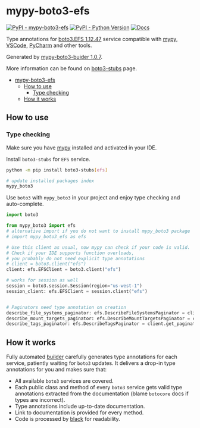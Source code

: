 # mypy-boto3-efs

[![PyPI - mypy-boto3-efs](https://img.shields.io/pypi/v/mypy-boto3-efs.svg?color=blue)](https://pypi.org/project/mypy-boto3-efs)
[![PyPI - Python Version](https://img.shields.io/pypi/pyversions/mypy-boto3-efs.svg?color=blue)](https://pypi.org/project/mypy-boto3-efs)
[![Docs](https://img.shields.io/readthedocs/mypy-boto3-builder.svg?color=blue)](https://mypy-boto3-builder.readthedocs.io/)

Type annotations for
[boto3.EFS 1.12.47](https://boto3.amazonaws.com/v1/documentation/api/1.12.47/reference/services/efs.html#EFS) service
compatible with [mypy](https://github.com/python/mypy), [VSCode](https://code.visualstudio.com/),
[PyCharm](https://www.jetbrains.com/pycharm/) and other tools.

Generated by [mypy-boto3-buider 1.0.7](https://github.com/vemel/mypy_boto3_builder).

More information can be found on [boto3-stubs](https://pypi.org/project/boto3-stubs/) page.

- [mypy-boto3-efs](#mypy-boto3-efs)
  - [How to use](#how-to-use)
    - [Type checking](#type-checking)
  - [How it works](#how-it-works)

## How to use

### Type checking

Make sure you have [mypy](https://github.com/python/mypy) installed and activated in your IDE.

Install `boto3-stubs` for `EFS` service.

```bash
python -m pip install boto3-stubs[efs]

# update installed packages index
mypy_boto3
```

Use `boto3` with `mypy_boto3` in your project and enjoy type checking and auto-complete.

```python
import boto3

from mypy_boto3 import efs
# alternative import if you do not want to install mypy_boto3 package
# import mypy_boto3_efs as efs

# Use this client as usual, now mypy can check if your code is valid.
# Check if your IDE supports function overloads,
# you probably do not need explicit type annotations
# client = boto3.client("efs")
client: efs.EFSClient = boto3.client("efs")

# works for session as well
session = boto3.session.Session(region="us-west-1")
session_client: efs.EFSClient = session.client("efs")


# Paginators need type annotation on creation
describe_file_systems_paginator: efs.DescribeFileSystemsPaginator = client.get_paginator("describe_file_systems")
describe_mount_targets_paginator: efs.DescribeMountTargetsPaginator = client.get_paginator("describe_mount_targets")
describe_tags_paginator: efs.DescribeTagsPaginator = client.get_paginator("describe_tags")
```

## How it works

Fully automated [builder](https://github.com/vemel/mypy_boto3_builder) carefully generates
type annotations for each service, patiently waiting for `boto3` updates. It delivers
a drop-in type annotations for you and makes sure that:

- All available `boto3` services are covered.
- Each public class and method of every `boto3` service gets valid type annotations
  extracted from the documentation (blame `botocore` docs if types are incorrect).
- Type annotations include up-to-date documentation.
- Link to documentation is provided for every method.
- Code is processed by [black](https://github.com/psf/black) for readability.